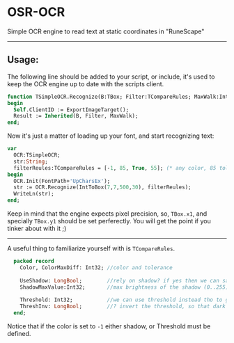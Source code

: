 # OSR-OCR
Simple OCR engine to read text at static coordinates in "RuneScape"

------

Usage:
------
The following line should be added to your script, or include, it's used to keep the OCR engine up to date with the scripts client.

```pascal
function TSimpleOCR.Recognize(B:TBox; Filter:TCompareRules; MaxWalk:Int32=40): String; override;
begin
  Self.ClientID := ExportImageTarget();
  Result := Inherited(B, Filter, MaxWalk);
end;
```

Now it's just a matter of loading up your font, and start recognizing text:
```pascal
var 
  OCR:TSimpleOCR;
  str:String;
  filterReules:TCompareRules = [-1, 85, True, 55]; (* any color, 85 tolerance, Use shadow!, shadow not brigther than 55! *) 
begin
  OCR.Init(FontPath+'UpCharsEx');
  str := OCR.Recognize(IntToBox(7,7,500,30), filterReules);
  WriteLn(str);
end;
```
Keep in mind that the engine expects pixel precision, so, `TBox.x1`, and specially `TBox.y1` should be set perferectly. You will get the point if you tinker about with it ;)

-------

A useful thing to familiarize yourself with is `TCompareRules`.
```pascal
  packed record
    Color, ColorMaxDiff: Int32; //color and tolerance
    
    UseShadow: LongBool;        //rely on shadow? if yes then we can safely ignore colors if wanted (color = -1)
    ShadowMaxValue:Int32;       //max brightness of the shadow (0..255)
    
    Threshold: Int32;           //we can use threshold instead tho to get it working with most colors.
    ThreshInv: LongBool;        //? invert the threshold, so that dark = bright, bright = dark?
  end;
```
Notice that if the color is set to `-1` either shadow, or Threshold must be defined.
